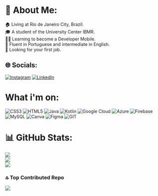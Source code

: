# 💫 About Me:
🏠 Living at Rio de Janeiro City, Brazil.<br>🎓 A student of the University Center IBMR.<br>👨‍💻 Learning to become a Developer Mobile.<br>🌱 Fluent in Portuguese and intermediate in English.<br>💬 Looking for your first job.


## 🌐 Socials:
[![Instagram](https://img.shields.io/badge/Instagram-%23E4405F.svg?logo=Instagram&logoColor=white)](https://instagram.com/gustavosouzaz) [![LinkedIn](https://img.shields.io/badge/LinkedIn-%230077B5.svg?logo=linkedin&logoColor=white)](https://linkedin.com/in/https://www.linkedin.com/in/gustavo-de-souza-6b3001241/) 

# What i'm on:
![CSS3](https://img.shields.io/badge/css3-%231572B6.svg?style=plastic&logo=css3&logoColor=white) ![HTML5](https://img.shields.io/badge/html5-%23E34F26.svg?style=plastic&logo=html5&logoColor=white) ![Java](https://img.shields.io/badge/java-%23ED8B00.svg?style=plastic&logo=java&logoColor=white) ![Kotlin](https://img.shields.io/badge/kotlin-%230095D5.svg?style=plastic&logo=kotlin&logoColor=white) ![Google Cloud](https://img.shields.io/badge/Google%20Cloud-%234285F4.svg?style=plastic&logo=google-cloud&logoColor=white) ![Azure](https://img.shields.io/badge/azure-%230072C6.svg?style=plastic&logo=azure-devops&logoColor=white) ![Firebase](https://img.shields.io/badge/firebase-%23039BE5.svg?style=plastic&logo=firebase) ![MySQL](https://img.shields.io/badge/mysql-%2300f.svg?style=plastic&logo=mysql&logoColor=white) ![Canva](https://img.shields.io/badge/Canva-%2300C4CC.svg?style=plastic&logo=Canva&logoColor=white) 	![Figma](https://img.shields.io/badge/figma-%23F24E1E.svg?style=plastic&logo=figma&logoColor=white) ![GIT](https://img.shields.io/badge/Git-fc6d26?style=plastic&logo=git&logoColor=white)
# 📊 GitHub Stats:
![](https://github-readme-stats.vercel.app/api?username=gustavosouzaz&theme=kacho_ga&hide_border=true&include_all_commits=true&count_private=false)<br/>
![](https://github-readme-streak-stats.herokuapp.com/?user=gustavosouzaz&theme=kacho_ga&hide_border=true)<br/>
![](https://github-readme-stats.vercel.app/api/top-langs/?username=gustavosouzaz&theme=kacho_ga&hide_border=true&include_all_commits=true&count_private=false&layout=compact)

### 🔝 Top Contributed Repo
![](https://github-contributor-stats.vercel.app/api?username=gustavosouzaz&limit=5&theme=gruvbox&combine_all_yearly_contributions=true)

<!-- Proudly created with GPRM ( https://gprm.itsvg.in ) -->

